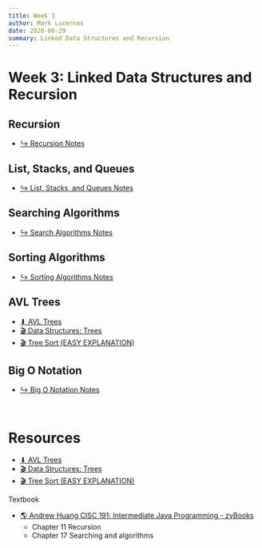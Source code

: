 ```yaml
---
title: Week 3
author: Mark Lucernas
date: 2020-06-29
summary: Linked Data Structures and Recursion
---
```



# Week 3: Linked Data Structures and Recursion

## Recursion

- [↪ Recursion Notes](recursion/index)


## List, Stacks, and Queues

- [↪ List, Stacks, and Queues Notes](list-stacks-queues/index)


## Searching Algorithms

- [↪ Search Algorithms Notes](search-algorithms/index)


## Sorting Algorithms

- [↪ Sorting Algorithms Notes](sorting-algorithms/index)


## AVL Trees

- [⬇ AVL Trees](file:../../../../../../files/summer-2020/CISC-191/week-3/avl-trees.ppt)
- [🎬 Data Structures: Trees](https://www.youtube.com/watch?v=oSWTXtMglKE)
- [🎬 Tree Sort (EASY EXPLANATION)](https://www.youtube.com/watch?v=Qg_a1jrIhoc)


## Big O Notation

- [↪ Big O Notation Notes](big-o-notation/index)


<br>

# Resources

- [⬇ AVL Trees](file:../../../../../../files/summer-2020/CISC-191/week-3/avl-trees.ppt)
- [🎬 Data Structures: Trees](https://www.youtube.com/watch?v=oSWTXtMglKE)
- [🎬 Tree Sort (EASY EXPLANATION)](https://www.youtube.com/watch?v=Qg_a1jrIhoc)


Textbook

+ [🌎 Andrew Huang CISC 191: Intermediate Java Programming - zyBooks](https://www.zybooks.com/)
    - Chapter 11 Recursion
    - Chapter 17 Searching and algorithms

